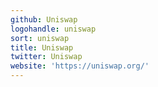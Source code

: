 ```yaml
---
github: Uniswap
logohandle: uniswap
sort: uniswap
title: Uniswap
twitter: Uniswap
website: 'https://uniswap.org/'
---
```

